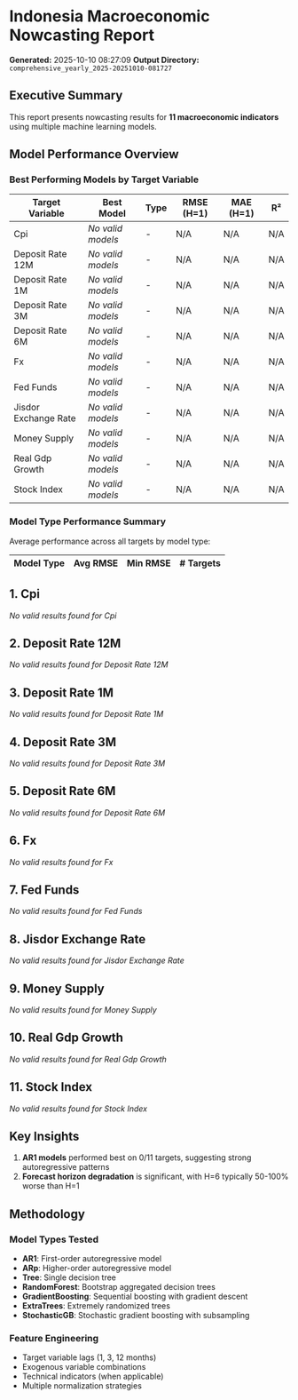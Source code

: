 # Indonesia Macroeconomic Nowcasting Report

**Generated:** 2025-10-10 08:27:09
**Output Directory:** `comprehensive_yearly_2025-20251010-081727`

## Executive Summary

This report presents nowcasting results for **11 macroeconomic indicators** using multiple machine learning models.

## Model Performance Overview

### Best Performing Models by Target Variable

| Target Variable | Best Model | Type | RMSE (H=1) | MAE (H=1) | R² |
|-----------------|------------|------|------------|-----------|-----|
| Cpi | *No valid models* | - | N/A | N/A | N/A |
| Deposit Rate 12M | *No valid models* | - | N/A | N/A | N/A |
| Deposit Rate 1M | *No valid models* | - | N/A | N/A | N/A |
| Deposit Rate 3M | *No valid models* | - | N/A | N/A | N/A |
| Deposit Rate 6M | *No valid models* | - | N/A | N/A | N/A |
| Fx | *No valid models* | - | N/A | N/A | N/A |
| Fed Funds | *No valid models* | - | N/A | N/A | N/A |
| Jisdor Exchange Rate | *No valid models* | - | N/A | N/A | N/A |
| Money Supply | *No valid models* | - | N/A | N/A | N/A |
| Real Gdp Growth | *No valid models* | - | N/A | N/A | N/A |
| Stock Index | *No valid models* | - | N/A | N/A | N/A |

### Model Type Performance Summary

Average performance across all targets by model type:

| Model Type | Avg RMSE | Min RMSE | # Targets |
|------------|----------|----------|-----------|

## 1. Cpi

*No valid results found for Cpi*

## 2. Deposit Rate 12M

*No valid results found for Deposit Rate 12M*

## 3. Deposit Rate 1M

*No valid results found for Deposit Rate 1M*

## 4. Deposit Rate 3M

*No valid results found for Deposit Rate 3M*

## 5. Deposit Rate 6M

*No valid results found for Deposit Rate 6M*

## 6. Fx

*No valid results found for Fx*

## 7. Fed Funds

*No valid results found for Fed Funds*

## 8. Jisdor Exchange Rate

*No valid results found for Jisdor Exchange Rate*

## 9. Money Supply

*No valid results found for Money Supply*

## 10. Real Gdp Growth

*No valid results found for Real Gdp Growth*

## 11. Stock Index

*No valid results found for Stock Index*

## Key Insights

1. **AR1 models** performed best on 0/11 targets, suggesting strong autoregressive patterns
3. **Forecast horizon degradation** is significant, with H=6 typically 50-100% worse than H=1

## Methodology

### Model Types Tested
- **AR1**: First-order autoregressive model
- **ARp**: Higher-order autoregressive model
- **Tree**: Single decision tree
- **RandomForest**: Bootstrap aggregated decision trees
- **GradientBoosting**: Sequential boosting with gradient descent
- **ExtraTrees**: Extremely randomized trees
- **StochasticGB**: Stochastic gradient boosting with subsampling

### Feature Engineering
- Target variable lags (1, 3, 12 months)
- Exogenous variable combinations
- Technical indicators (when applicable)
- Multiple normalization strategies
